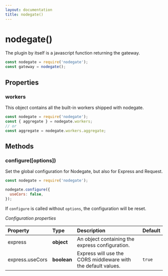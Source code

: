 ```yaml
---
layout: documentation
title: nodegate()
---
```


# nodegate()

The plugin by itself is a javascript function returning the gateway.

```js
const nodegate = require('nodegate');
const gateway = nodegate();
```

## Properties

### workers

This object contains all the built-in workers shipped with nodegate.

```js
const nodegate = require('nodegate');
const { aggregate } = nodegate.workers;
// or
const aggregate = nodegate.workers.aggregate;
```

## Methods

### configure([options])

Set the global configuration for Nodegate, but also for Express and Request.

```js
const nodegate = require('nodegate');

nodegate.configure({
  useCors: false,
});
```

If `configure` is called without `options`, the configuration will be reset.

_Configuration properties_

| Property        | Type      | Description                                                     | Default |
| :-------------- | :-------- | :-------------------------------------------------------------- | :------ |
| express         | **object**  | An object containing the express configuration.               |         |
| express.useCors | **boolean** | Express will use the CORS middleware with the default values. | `true`  |
